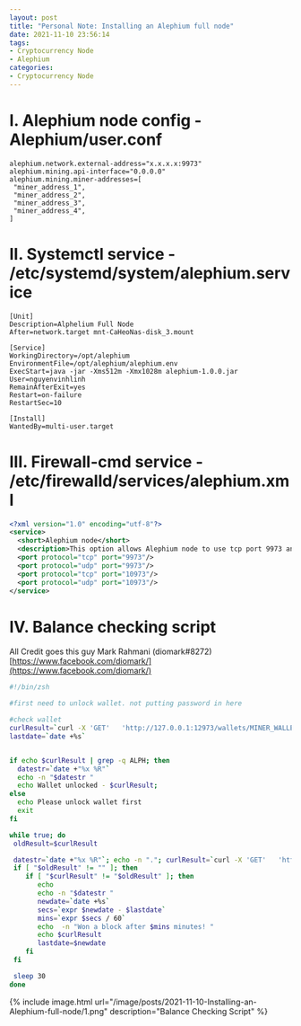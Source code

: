 ```yaml
---
layout: post
title: "Personal Note: Installing an Alephium full node"
date: 2021-11-10 23:56:14
tags:
- Cryptocurrency Node
- Alephium
categories:
- Cryptocurrency Node
---
```

# I. Alephium node config - Alephium/user.conf
```config
alephium.network.external-address="x.x.x.x:9973"
alephium.mining.api-interface="0.0.0.0"
alephium.mining.miner-addresses=[
 "miner_address_1",
 "miner_address_2",
 "miner_address_3",
 "miner_address_4",
]
```

# II. Systemctl service - /etc/systemd/system/alephium.service

```systemd
[Unit]
Description=Alphelium Full Node
After=network.target mnt-CaHeoNas-disk_3.mount

[Service]
WorkingDirectory=/opt/alephium
EnvironmentFile=/opt/alephium/alephium.env
ExecStart=java -jar -Xms512m -Xmx1028m alephium-1.0.0.jar
User=nguyenvinhlinh
RemainAfterExit=yes
Restart=on-failure
RestartSec=10

[Install]
WantedBy=multi-user.target
```

# III. Firewall-cmd service - /etc/firewalld/services/alephium.xml

```xml
<?xml version="1.0" encoding="utf-8"?>
<service>
  <short>Alephium node</short>
  <description>This option allows Alephium node to use tcp port 9973 and 10973</description>
  <port protocol="tcp" port="9973"/>
  <port protocol="udp" port="9973"/>
  <port protocol="tcp" port="10973"/>
  <port protocol="udp" port="10973"/>
</service>
```

# IV. Balance checking script
All Credit goes this guy Mark Rahmani (diomark#8272) [https://www.facebook.com/diomark/](https://www.facebook.com/diomark/)

```sh
#!/bin/zsh

#first need to unlock wallet. not putting password in here

#check wallet
curlResult=`curl -X 'GET'   'http://127.0.0.1:12973/wallets/MINER_WALLET_NAME/balances'   -H 'accept: application/json' 2>/dev/null | json_pp | grep totalBalanceHint| cut -f1 -d","`
lastdate=`date +%s`


if echo $curlResult | grep -q ALPH; then
  datestr=`date +"%x %R"`
  echo -n "$datestr "
  echo Wallet unlocked - $curlResult;
else
  echo Please unlock wallet first
  exit
fi

while true; do
 oldResult=$curlResult

 datestr=`date +"%x %R"`; echo -n "."; curlResult=`curl -X 'GET'   'http://127.0.0.1:12973/wallets/MINER_WALLET_NAME/balances'   -H 'accept: application/json' 2>/dev/null | json_pp | grep totalBalanceHint| cut -f1 -d","`
 if [ "$oldResult" != "" ]; then
    if [ "$curlResult" != "$oldResult" ]; then
       echo
       echo -n "$datestr "
       newdate=`date +%s`
       secs=`expr $newdate - $lastdate`
       mins=`expr $secs / 60`
       echo  -n "Won a block after $mins minutes! "
       echo $curlResult
       lastdate=$newdate
    fi
 fi

 sleep 30
done

```


{% include image.html url="/image/posts/2021-11-10-Installing-an-Alephium-full-node/1.png" description="Balance Checking Script" %}
